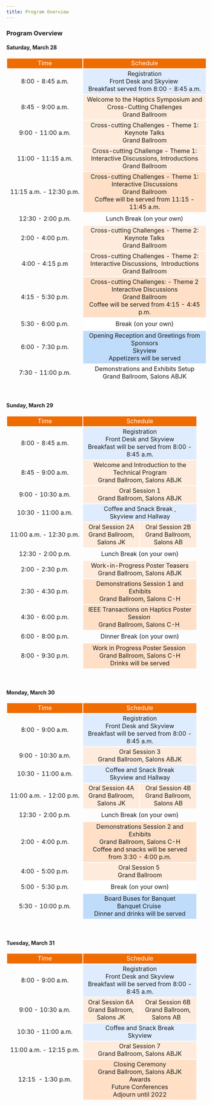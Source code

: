 ```yaml
---
title: Program Overview
---
```

<h3>Program Overview</h3>

<h4>Saturday, March 28</h4>

<table cellpadding="0" cellspacing="0" style="border-collapse:separate; border-spacing:2px; width:105%"><tbody><tr><td style="background-color:rgb(239, 108, 0); text-align:center; vertical-align:middle"><span style="color:rgb(255, 255, 255)">Time</span></td>
<td colspan="2" rowspan="1" style="background-color:rgb(239, 108, 0); text-align:center; vertical-align:middle"><span style="color:rgb(255, 255, 255)">Schedule</span></td>
</tr><tr>
  <td style="height:32px; text-align:center; vertical-align:middle; white-space:nowrap; width:20%">8:00 - 8:45 a.m.</td>
<td colspan="2" rowspan="1" style="background-color:rgb(223, 236, 254); height:32px; text-align:center; vertical-align:middle"><span class="my-blacknormal">Registration</span><br><span class="my-italic">Front Desk and Skyview&nbsp;</span><br><span class="my-italic">Breakfast served from 8:00 - 8:45 a.m.</span></td>
</tr><tr><td style="height:32px; text-align:center; vertical-align:middle; white-space:nowrap; width:20%">8:45 - 9:00 a.m.</td>
<td colspan="2" style="background-color:rgb(255, 235, 219); height:32px; text-align:center; vertical-align:middle"><span class="my-blacknormal" style="background-color:rgb(255, 235, 219)">Welcome to the Haptics Symposium and Cross-Cutting Challenges</span><br><span class="my-italic" style="background-color:rgb(255, 235, 219)">Grand Ballroom</span></td>
</tr><tr><td style="height:32px; text-align:center; vertical-align:middle; white-space:nowrap; width:20%">9:00 - 11:00 a.m.</td>
<td colspan="2" rowspan="1" style="background-color:rgb(255, 235, 219); height:32px; text-align:center; vertical-align:middle">Cross-cutting Challenges - Theme 1: Keynote Talks<br>  <span class="my-italic">Grand Ballroom</span></td>
</tr><tr><td style="height:32px; text-align:center; vertical-align:middle; white-space:nowrap; width:20%">11:00 - 11:15 a.m.</td>
<td colspan="2" style="background-color:rgb(255, 235, 219); height:32px; text-align:center; vertical-align:middle">Cross-cutting Challenge - Theme 1: Interactive Discussions,  Introductions<br>  
  <span class="my-italic" style="background-color:rgb(255, 235, 219)">Grand Ballroom</span></td>
</tr><tr><td style="height:32px; text-align:center; vertical-align:middle; white-space:nowrap; width:20%">11:15 a.m. - 12:30 p.m.</td>
<td colspan="2" rowspan="1" style="background-color:rgb(255, 224, 199); height:32px; text-align:center; vertical-align:middle">Cross-cutting Challenges - Theme 1: Interactive Discussions<br>  <span class="my-italic">Grand Ballroom</span><br><span class="my-italic">Coffee will be served from 11:15 - 11:45 a.m.</span></td>
</tr><tr><td style="height:32px; text-align:center; vertical-align:middle; white-space:nowrap; width:20%">12:30 - 2:00 p.m.</td>
<td colspan="2" rowspan="1" style="height:32px; text-align:center; vertical-align:middle"><span class="my-blacknormal">Lunch Break (on your own)</span></td>
</tr><tr><td style="height:32px; text-align:center; vertical-align:middle; white-space:nowrap; width:20%">2:00 - 4:00 p.m.</td>
<td colspan="2" rowspan="1" style="background-color:rgb(255, 235, 219); height:32px; text-align:center; vertical-align:middle">Cross-cutting Challenges - Theme 2: Keynote Talks<br>  <span class="my-italic">Grand Ballroom</span></td>
</tr><tr><td style="height:32px; text-align:center; vertical-align:middle; white-space:nowrap; width:20%">4:00 - 4:15 p.m</td>
<td colspan="2" style="background-color:rgb(255, 235, 219); height:32px; text-align:center; vertical-align:middle">Cross-cutting Challenges - Theme 2: Interactive Discussions,&nbsp; Introductions<br>  <span class="my-italic" style="background-color:rgb(255, 235, 219)">Grand Ballroom</span></td>
</tr><tr><td style="height:32px; text-align:center; vertical-align:middle; white-space:nowrap; width:20%">4:15 - 5:30 p.m.</td>
<td colspan="2" rowspan="1" style="background-color:rgb(255, 224, 199); height:32px; text-align:center; vertical-align:middle">Cross-cutting Challenges: - Theme 2 Interactive Discussions<br>  <span class="my-italic">Grand Ballroom</span><br><span class="my-italic">Coffee will be served from 4:15 - 4:45 p.m.</span></td>
</tr><tr><td style="height:32px; text-align:center; vertical-align:middle; white-space:nowrap; width:20%">5:30 - 6:00 p.m.</td>
<td colspan="2" style="background-color:rgb(255, 255, 255); height:32px; text-align:center; vertical-align:middle"><span class="my-blacknormal">Break (on your own)</span></td>
</tr><tr><td style="height:32px; text-align:center; vertical-align:middle; white-space:nowrap; width:20%">6:00 - 7:30 p.m.</td>
<td colspan="2" rowspan="1" style="background-color:rgb(192, 220, 251); height:32px; text-align:center; vertical-align:middle"><span class="my-blacknormal">Opening Reception and Greetings from Sponsors</span><br><span class="my-italic">Skyview<br><span style="background-color:rgb(192, 220, 251)">Appetizers will be served</span></span></td>
</tr><tr><td style="height:32px; text-align:center; vertical-align:middle; white-space:nowrap; width:20%">7:30 - 11:00 p.m.</td>
<td colspan="2" style="height:32px; text-align:center; vertical-align:middle"><span class="my-blacknormal">Demonstrations and Exhibits Setup</span><br><span class="my-italic">Grand Ballroom, Salons ABJK</span></td>
</tr></tbody></table><p>&nbsp;</p>
	<h4>Sunday, March 29</h4>
<table cellpadding="0" cellspacing="0" style="border-collapse:separate; border-spacing:2px; width:100%"><tbody><tr><td style="background-color:rgb(239, 108, 0); text-align:center; vertical-align:middle"><span style="color:rgb(255, 255, 255)">Time</span></td>
<td colspan="2" rowspan="1" style="background-color:rgb(239, 108, 0); text-align:center; vertical-align:middle"><span style="color:rgb(255, 255, 255)">Schedule</span></td>
</tr><tr><td style="height:32px; text-align:center; vertical-align:middle; white-space:nowrap; width:20%">8:00 - 8:45 a.m.</td>
<td colspan="2" rowspan="1" style="background-color:rgb(223, 236, 254); height:32px; text-align:center; vertical-align:middle"><span class="my-blacknormal">Registration</span><br><span class="my-italic">Front Desk and Skyview</span><br><span class="my-italic">Breakfast will be served from 8:00 - 8:45 a.m.</span></td>
</tr><tr><td style="height:32px; text-align:center; vertical-align:middle; white-space:nowrap; width:20%">8:45 - 9:00 a.m.</td>
<td colspan="2" style="background-color:rgb(255, 235, 219); height:32px; text-align:center; vertical-align:middle"><span class="my-blacknormal" style="background-color:rgb(255, 235, 219)">Welcome and Introduction to the Technical Program</span><br><span class="my-italic" style="background-color:rgb(255, 235, 219)">Grand Ballroom, Salons ABJK</span></td>
</tr><tr><td style="height:32px; text-align:center; vertical-align:middle; white-space:nowrap; width:20%">9:00 - 10:30 a.m.</td>
<td colspan="2" rowspan="1" style="background-color:rgb(255, 235, 219); height:32px; text-align:center; vertical-align:middle">Oral Session 1<br>  <span class="my-italic">Grand Ballroom, Salons ABJK</span></td>
</tr><tr><td style="height:32px; text-align:center; vertical-align:middle; white-space:nowrap; width:20%">10:30 - 11:00 a.m.</td>
<td colspan="2" rowspan="1" style="background-color:rgb(223, 236, 254); height:32px; text-align:center; vertical-align:middle"><span class="my-blacknormal">Coffee and Snack Break</span><span class="my-italic"><span style="background-color:rgb(223, 236, 254)">&nbsp;</span><a href="https://www.disneyresearch.com" style="text-align: center;" target="_blank">&nbsp;</a></span><br><span class="my-italic">Skyview and Hallway</span></td>
</tr><tr><td style="height:32px; text-align:center; vertical-align:middle; white-space:nowrap; width:20%">11:00 a.m. - 12:30 p.m.</td>
<td style="background-color:rgb(255, 235, 219); height:32px; text-align:center; vertical-align:middle">Oral Session 2A<a> </a><br>  <span class="my-italic">Grand Ballroom, Salons JK</span></td>
<td style="background-color:rgb(255, 235, 219); height:32px; text-align:center; vertical-align:middle">Oral Session 2B <br>  <span class="my-italic">Grand Ballroom, Salons AB</span></td>
</tr><tr><td style="height:32px; text-align:center; vertical-align:middle; white-space:nowrap; width:20%">12:30 - 2:00 p.m.</td>
<td colspan="2" rowspan="1" style="height:32px; text-align:center; vertical-align:middle"><span class="my-blacknormal">Lunch Break (on your own)</span></td>
</tr><tr>
<td style="height:32px; text-align:center; vertical-align:middle; white-space:nowrap; width:20%">2:00 - 2:30 p.m.</td>
<td colspan="2" rowspan="1" style="background-color:rgb(255, 235, 219); height:32px; text-align:center; vertical-align:middle"><span class="my-blacknormal" style="background-color:rgb(255, 235, 219)">Work-in-Progress Poster Teasers</span><br><span class="my-italic" style="background-color:rgb(255, 235, 219)">Grand Ballroom, Salons ABJK</span></td>
</tr><tr><td style="height:32px; text-align:center; vertical-align:middle; white-space:nowrap; width:20%">2:30 - 4:30 p.m.</td>
<td colspan="2" rowspan="1" style="background-color:rgb(255, 224, 199); height:32px; text-align:center; vertical-align:middle">Demonstrations Session 1 and Exhibits<br><span class="my-italic" style="background-color:rgb(255, 224, 199)">Grand Ballroom, Salons C-H</span><br><span class="my-italic"></td>
</tr><tr><td style="height:32px; text-align:center; vertical-align:middle; white-space:nowrap; width:20%">4:30 - 6:00 p.m.</td>
<td colspan="2" rowspan="1" style="background-color:rgb(255, 224, 199); height:32px; text-align:center; vertical-align:middle">IEEE Transactions on Haptics Poster Session&nbsp;<br>  <span class="my-italic">Grand Ballroom, Salons C-H</span><span class="my-italic">&nbsp;</span></td>
</tr><tr><td style="height:32px; text-align:center; vertical-align:middle; white-space:nowrap; width:20%">6:00 - 8:00 p.m.</td>
<td colspan="2" style="height:32px; text-align:center; vertical-align:middle"><span class="my-blacknormal">Dinner Break (on your own)</span></td>
</tr><tr><td style="height:32px; text-align:center; vertical-align:middle; white-space:nowrap; width:20%">8:00 - 9:30 p.m.</td>
<td colspan="2" style="background-color:rgb(255, 224, 199); height:32px; text-align:center; vertical-align:middle">Work in Progress Poster Session&nbsp;<br><span class="my-italic">Grand Ballroom, Salons C-H<br><span style="background-color:rgb(255, 224, 199)">Drinks will be served</span></span></td>
</tr></tbody></table><p>&nbsp;</p>
		<h4>Monday, March 30</h4>
<table cellpadding="0" cellspacing="0" style="border-collapse:separate; border-spacing:2px; width:100%"><tbody><tr><td style="background-color:rgb(239, 108, 0); text-align:center; vertical-align:middle"><span style="color:rgb(255, 255, 255)">Time</span></td>
<td colspan="2" rowspan="1" style="background-color:rgb(239, 108, 0); text-align:center; vertical-align:middle"><span style="color:rgb(255, 255, 255)">Schedule</span></td>
</tr><tr><td style="height:32px; text-align:center; vertical-align:middle; white-space:nowrap; width:20%">8:00 - 9:00 a.m.</td>
<td colspan="2" rowspan="1" style="background-color:rgb(223, 236, 254); height:32px; text-align:center; vertical-align:middle"><span class="my-blacknormal">Registration</span><br><span class="my-italic">Front Desk and Skyview</span><br><span class="my-italic">Breakfast will be served from 8:00 - 8:45 a.m.</span></td>
</tr><tr><td style="height:32px; text-align:center; vertical-align:middle; white-space:nowrap; width:20%">9:00 - 10:30 a.m.</td>
<td colspan="2" rowspan="1" style="background-color:rgb(255, 235, 219); height:32px; text-align:center; vertical-align:middle">Oral Session 3<br>  <span class="my-italic">Grand Ballroom, Salons ABJK</span></td>
</tr><tr><td style="height:32px; text-align:center; vertical-align:middle; white-space:nowrap; width:20%">10:30 - 11:00&nbsp;a.m.</td>
<td colspan="2" rowspan="1" style="background-color:rgb(223, 236, 254); height:32px; text-align:center; vertical-align:middle"><span class="my-blacknormal">Coffee and Snack Break</span><br><span class="my-italic">Skyview and Hallway</span></td>
</tr><tr><td style="height:32px; text-align:center; vertical-align:middle; white-space:nowrap; width:20%">11:00&nbsp;a.m. - 12:00&nbsp;p.m.</td>
<td style="background-color:rgb(255, 235, 219); height:32px; text-align:center; vertical-align:middle">Oral Session 4A<br>  <span class="my-italic">Grand Ballroom, Salons JK</span></td>
<td style="background-color:rgb(255, 235, 219); height:32px; text-align:center; vertical-align:middle">Oral Session 4B<br>  <span class="my-italic">Grand Ballroom, Salons AB</span></td>
</tr><tr><td style="height:32px; text-align:center; vertical-align:middle; white-space:nowrap; width:20%">12:30 - 2:00&nbsp;p.m.</td>
<td colspan="2" rowspan="1" style="height:32px; text-align:center; vertical-align:middle"><span class="my-blacknormal">Lunch Break (on your own)</span></td>
</tr><tr><td style="height:32px; text-align:center; vertical-align:middle; white-space:nowrap; width:20%">2:00 - 4:00 p.m.</td>
<td colspan="2" rowspan="1" style="background-color:rgb(255, 224, 199); height:32px; text-align:center; vertical-align:middle">Demonstrations Session 2&nbsp;and Exhibits<br>  <span class="my-italic">Grand Ballroom, Salons C-H</span><br><span style="background-color:rgb(255, 224, 199)">Coffee and snacks will be served from 3:30 - 4:00 p.m.</span></td>
</tr><tr><td style="height:32px; text-align:center; vertical-align:middle; white-space:nowrap; width:20%">4:00 - 5:00 p.m.</td>
<td colspan="2" rowspan="1" style="background-color:rgb(255, 235, 219); height:32px; text-align:center; vertical-align:middle">Oral Session 5&nbsp;<br>  <span class="my-italic">Grand Ballroom</span></td>
</tr><tr><td style="height:32px; text-align:center; vertical-align:middle; white-space:nowrap; width:20%">5:00 - 5:30 p.m.</td>
<td colspan="2" style="background-color:rgb(255, 255, 255); height:32px; text-align:center; vertical-align:middle"><span class="my-blacknormal">Break (on your own)</span></td>
</tr><tr><td style="height:32px; text-align:center; vertical-align:middle; white-space:nowrap; width:20%">5:30 - 10:00&nbsp;p.m.</td>
  <td colspan="2" rowspan="1" style="background-color:rgb(192, 220, 251); height:32px; text-align:center; vertical-align:middle"><span class="my-blacknormal">Board Buses for Banquet<br>
    </span>Banquet Cruise<a>&nbsp;</a><br>
    <span class="my-italic">Dinner and drinks will be served</span></td>
</tr>
</tbody></table><p>&nbsp;</p>
	<h4>Tuesday, March 31</h4>
<table cellpadding="0" cellspacing="0" style="border-collapse:separate; border-spacing:2px; width:100%"><tbody><tr><td style="background-color:rgb(239, 108, 0); text-align:center; vertical-align:middle"><span style="color:rgb(255, 255, 255)">Time</span></td>
<td colspan="2" rowspan="1" style="background-color:rgb(239, 108, 0); text-align:center; vertical-align:middle"><span style="color:rgb(255, 255, 255)">Schedule</span></td>
</tr><tr><td style="height:32px; text-align:center; vertical-align:middle; white-space:nowrap; width:20%">8:00 - 9:00 a.m.</td>
<td colspan="2" rowspan="1" style="background-color:rgb(223, 236, 254); height:32px; text-align:center; vertical-align:middle"><span class="my-blacknormal">Registration</span><br><span class="my-italic">Front Desk and Skyview</span><br><span class="my-italic">Breakfast will be served from 8:00 - 8:45 a.m.</span></td>
</tr><tr><td style="height:32px; text-align:center; vertical-align:middle; white-space:nowrap; width:20%">9:00 - 10:30&nbsp;a.m.</td>
<td rowspan="1" style="background-color:rgb(255, 235, 219); height:32px; text-align:center; vertical-align:middle">Oral Session 6A<br>  <span class="my-italic">Grand Ballroom, Salons JK</span></td>
<td rowspan="1" style="background-color:rgb(255, 235, 219); height:32px; text-align:center; vertical-align:middle">Oral Session 6B<br>  <span class="my-italic" style="background-color:rgb(255, 235, 219)">Grand Ballroom, Salons AB&nbsp;&nbsp;</span></td>
</tr><tr><td style="height:32px; text-align:center; vertical-align:middle; white-space:nowrap; width:20%">10:30 - 11:00 a.m.</td>
<td colspan="2" style="background-color:rgb(223, 236, 254); height:32px; text-align:center; vertical-align:middle"><span class="my-blacknormal">Coffee and Snack Break</span><br><span class="my-italic">Skyview</span></td>
</tr><tr><td style="height:32px; text-align:center; vertical-align:middle; white-space:nowrap; width:20%">11:00 a.m. - 12:15 p.m.</td>
<td colspan="2" style="background-color:rgb(255, 235, 219); height:32px; text-align:center; vertical-align:middle"><span class="my-blacknormal">Oral Session 7</span><br><span class="my-italic">Grand Ballroom, Salons ABJK</span></td>
</tr><tr><td style="height:32px; text-align:center; vertical-align:middle; white-space:nowrap; width:20%">12:15 &nbsp;- 1:30 p.m.</td>
  <td colspan="2" style="background-color:rgb(255, 224, 199); height:32px; text-align:center; vertical-align:middle">Closing Ceremony<br>
    Grand Ballroom, Salons ABJK<br>
    Awards<br>
    Future Conferences<br>
  <span class="my-italic"><span style="background-color:rgb(255, 224, 199)"> Adjourn until 2022 <br>
  </span></span></td>
</tr>
</tbody></table>
<br>
<br>
